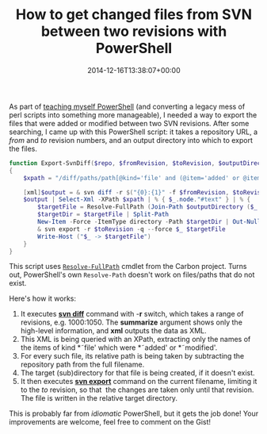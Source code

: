 ﻿---
title: How to get changed files from SVN between two revisions with PowerShell
date: 2014-12-16T13:38:07+00:00
---
As part of [teaching myself PowerShell](/2014/12/the-2-minute-powershell-intro-for-someone-who-hates-powershell/) (and converting a legacy mess of perl scripts into something more manageable), I needed a way to export the files that were added or modified between two SVN revisions. After some searching, I came up with this PowerShell script: it takes a repository URL, a _from_ and _to_ revision numbers, and an output directory into which to export the files.

<!-- more -->

```powershell
function Export-SvnDiff($repo, $fromRevision, $toRevision, $outputDirectory)
{
    $xpath = "/diff/paths/path[@kind='file' and (@item='added' or @item='modified')]"

    [xml]$output = & svn diff -r $("{0}:{1}" -f $fromRevision, $toRevision) $repo --summarize --xml
    $output | Select-Xml -XPath $xpath | % { $_.node."#text" } | % { 
        $targetFile = Resolve-FullPath (Join-Path $outputDirectory ($_ -replace $repo))
        $targetDir = $targetFile | Split-Path
        New-Item -Force -ItemType directory -Path $targetDir | Out-Null
        & svn export -r $toRevision -q --force $_ $targetFile
        Write-Host ("$_ -> $targetFile")
    }
}
```

This script uses [`Resolve-FullPath`](https://github.com/michael-wolfenden/CodeCampServer/blob/master/scripts/Carbon/Path/Resolve-FullPath.ps1) cmdlet from the Carbon project. Turns out, PowerShell's own `Resolve-Path` doesn't work on files/paths that do not exist.

Here's how it works:

  1. It executes **[svn diff](http://svnbook.red-bean.com/en/1.7/svn.ref.svn.c.diff.html)** command with -**r** switch, which takes a range of revisions, e.g. 1000:1050. The **summarize** argument shows only the high-level information, and **xml** outputs the data as XML. 
  2. This XML is being queried with an XPath, extracting only the names of the items of kind *˜file' which were *˜added' or *˜modified'. 
  3. For every such file, its relative path is being taken by subtracting the repository path from the full filename. 
  4. The target (sub)directory for that file is being created, if it doesn't exist. 
  5. It then executes [**svn export**](http://svnbook.red-bean.com/en/1.7/svn.ref.svn.c.export.html) command on the current filename, limiting it to the _to_ revision, so that&nbsp; the changes are taken only until that revision. The file is written in the relative target directory.

This is probably far from *idiomatic* PowerShell, but it gets the job done! Your improvements are welcome, feel free to comment on the Gist!
